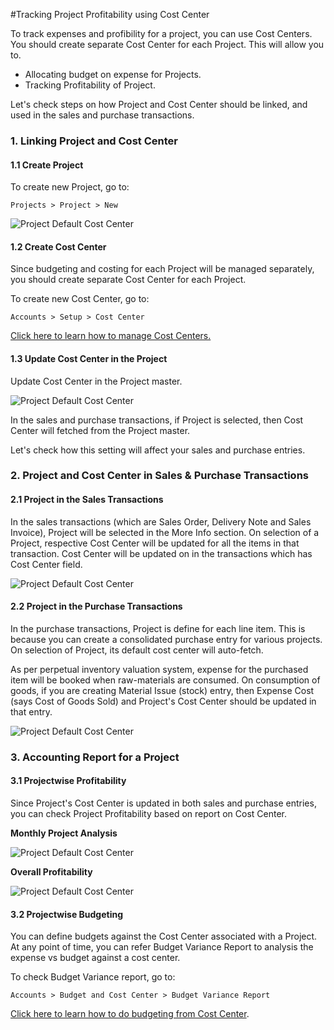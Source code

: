 <!-- add-breadcrumbs -->
#Tracking Project Profitability using Cost Center

To track expenses and profibility for a project, you can use Cost Centers. You should create separate Cost Center for each Project. This will allow you to.

- Allocating budget on expense for Projects.
- Tracking Profitability of Project.

Let's check steps on how Project and Cost Center should be linked, and used in the sales and purchase transactions.

### 1. Linking Project and Cost Center

#### 1.1 Create Project

To create new Project, go to:

`Projects > Project > New`

<img alt="Project Default Cost Center" class="screenshot" src="{{docs_base_url}}/assets/img/articles/project-cost-center-4.png">

#### 1.2 Create Cost Center

Since budgeting and costing for each Project will be managed separately, you should create separate Cost Center for each Project.

To create new Cost Center, go to:

`Accounts > Setup > Cost Center`

[Click here to learn how to manage Cost Centers.](/docs/user/manual/en/accounts/setup/cost-center.html)

#### 1.3 Update Cost Center in the Project

Update Cost Center in the Project master.

<img alt="Project Default Cost Center" class="screenshot" src="{{docs_base_url}}/assets/img/articles/project-cost-center-1.png">

In the sales and purchase transactions, if Project is selected, then Cost Center will fetched from the Project master.

Let's check how this setting will affect your sales and purchase entries.

### 2. Project and Cost Center in Sales & Purchase Transactions

#### 2.1 Project in the Sales Transactions

In the sales transactions (which are Sales Order, Delivery Note and Sales Invoice), Project will be selected in the More Info section. On selection of a Project, respective Cost Center will be updated for all the items in that transaction. Cost Center will be updated on in the transactions which has Cost Center field.

<img alt="Project Default Cost Center" class="screenshot" src="{{docs_base_url}}/assets/img/articles/project-cost-center-2.png">

#### 2.2 Project in the Purchase Transactions

In the purchase transactions, Project is define for each line item. This is because you can create a consolidated purchase entry for various projects. On selection of Project, its default cost center will auto-fetch.

As per perpetual inventory valuation system, expense for the purchased item will be booked when raw-materials are consumed. On consumption of goods, if you are creating Material Issue (stock) entry, then Expense Cost (says Cost of Goods Sold) and Project's Cost Center should be updated in that entry.

<img alt="Project Default Cost Center" class="screenshot" src="{{docs_base_url}}/assets/img/articles/project-cost-center-3.png">

### 3. Accounting Report for a Project

#### 3.1 Projectwise Profitability

Since Project's Cost Center is updated in both sales and purchase entries, you can check Project Profitability based on report on Cost Center.

**Monthly Project Analysis**

<img alt="Project Default Cost Center" class="screenshot" src="{{docs_base_url}}/assets/img/articles/project-cost-center-5.png">

**Overall Profitability**

<img alt="Project Default Cost Center" class="screenshot" src="{{docs_base_url}}/assets/img/articles/project-cost-center-6.png">

#### 3.2 Projectwise Budgeting

You can define budgets against the Cost Center associated with a Project. At any point of time, you can refer Budget Variance Report to analysis the expense vs budget against a cost center.

To check Budget Variance report, go to:

`Accounts > Budget and Cost Center > Budget Variance Report`

[Click here to learn how to do budgeting from Cost Center](/docs/user/manual/en/accounts/budgeting.html).

<!-- markdown -->
